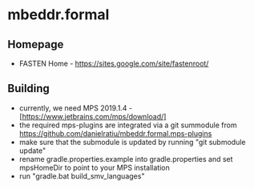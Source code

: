 # mbeddr.formal

## Homepage
- FASTEN Home - https://sites.google.com/site/fastenroot/

## Building

- currently, we need MPS 2019.1.4 - [https://www.jetbrains.com/mps/download/]
- the required mps-plugins are integrated via a git summodule from https://github.com/danielratiu/mbeddr.formal.mps-plugins
- make sure that the submodule is updated by running "git submodule update"
- rename gradle.properties.example into gradle.properties and set mpsHomeDir to point to your MPS installation
- run "gradle.bat build_smv_languages"
